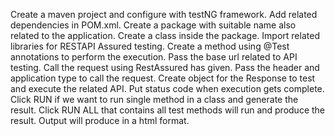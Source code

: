 Create a maven project and configure with testNG framework.
Add related dependencies in POM.xml.
Create a package with suitable name also related to the application.
Create a class inside the package.
Import related libraries for RESTAPI Assured testing.
Create a method using @Test annotations to perform the execution.
Pass the base url related to API testing.
Call the request using RestAssured has given.
Pass the header and application type to call the request.
Create object for the Response to test and execute the related API.
Put status code when execution gets complete.
Click RUN if we want to run single method in a class and generate the result.
Click RUN ALL that contains all test methods will run and produce the result.
Output will produce in a html format.
